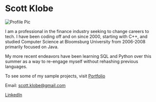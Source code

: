 # Scott Klobe

![Profile Pic](https://kibagari.github.io/images/scott.jpg)

I am a professional in the finance industry seeking to change careers to tech.  I have been coding off and on since 2000, starting with C++,  and studied Computer Science at Bloomsburg University from 2006-2008 primarily focused on Java. 

My more recent endeavors have been learning SQL and Python over this summer as a way to re-engage myself without rehashing previous languages.

To see some of my sample projects, visit [Portfolio](https://kibagari.github.io/Portfolio/)

Email: <scott.klobe@gmail.com>

[LinkedIn](https://www.linkedin.com/in/scott-klobe-09a88355/)
